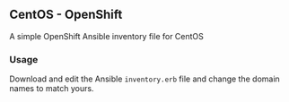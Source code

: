 ## CentOS - OpenShift
A simple OpenShift Ansible inventory file for CentOS

### Usage
Download and edit the Ansible `inventory.erb` file and change the domain names to match yours.

